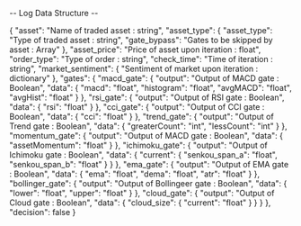 -- Log Data Structure --

{
    "asset": "Name of traded asset : string",
    "asset_type": {
        "asset_type": "Type of traded asset : string",
        "gate_bypass": "Gates to be skipped by asset : Array"
    },
    "asset_price": "Price of asset upon iteration : float",
    "order_type": "Type of order : string",
    "check_time": "Time of iteration : string",
    "market_sentiment": {
        "Sentiment of market upon iteration : dictionary"
    },
    "gates": {
        "macd_gate": {
            "output": "Output of MACD gate : Boolean",
            "data": {
                "macd": "float",
                "histogram": "float",
                "avgMACD": "float",
                "avgHist": "float"
            }
        },
        "rsi_gate": {
            "output": "Output of RSI gate : Boolean",
            "data": {
                "rsi": "float"
            }
        },
        "cci_gate": {
            "output": "Output of CCI gate : Boolean",
            "data": {
                "cci": "float"
            }
        },
        "trend_gate": {
            "output": "Output of Trend gate : Boolean",
            "data": {
                "greaterCount": "int",
                "lessCount": "int"
            }
        },
        "momentum_gate": {
            "output": "Output of MACD gate : Boolean",
            "data": {
                "assetMomentum": "float"
            }
        },
        "ichimoku_gate": {
            "output": "Output of Ichimoku gate : Boolean",
            "data": {
                "current": {
                    "senkou_span_a": "float",
                    "senkou_span_b": "float"
                }
            }
        },
        "ema_gate": {
            "output": "Output of EMA gate : Boolean",
            "data": {
                "ema": "float",
                "dema": "float",
                "atr": "float"
            }
        },
        "bollinger_gate": {
            "output": "Output of Bollingeer gate : Boolean",
            "data": {
                "lower": "float",
                "upper": "float"
            }
        },
        "cloud_gate": {
            "output": "Output of Cloud gate : Boolean",
            "data": {
                "cloud_size": {
                    "current": "float"
                }
            }
        }
    },
    "decision": false
}